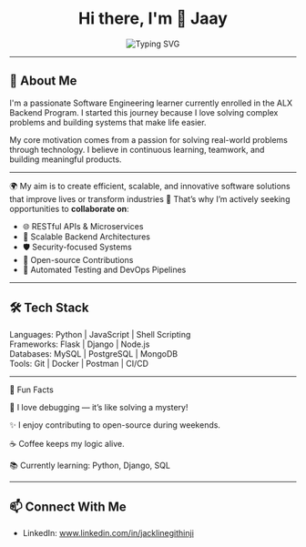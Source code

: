 <!-- Hey there! Welcome to my GitHub Profile 👋 -->

<h1 align="center">Hi there, I'm 👋 Jaay </h1>

<p align="center">
  <img src="https://readme-typing-svg.demolab.com?font=Fira+Code&duration=2500&pause=1000&center=true&vCenter=true&width=435&lines=Backend+Engineer+in+Training;Open+Source+Contributor;Tech+Explorer+%F0%9F%9A%80;Lifelong+Learner" alt="Typing SVG" />
</p>

---

## 🧠 About Me

I'm a passionate Software Engineering learner currently enrolled in the ALX Backend Program. I started this journey because I love solving complex problems and building systems that make life easier.  

My core motivation comes from a passion for solving real-world problems through technology. 
I believe in continuous learning, teamwork, and building meaningful products.

---
🌍 My aim is to create efficient, scalable, and innovative software solutions that improve lives or transform industries
💼 That’s why I’m actively seeking opportunities to **collaborate on**:  
- 🌐 RESTful APIs & Microservices  
- 🧩 Scalable Backend Architectures  
- 🛡️ Security-focused Systems  
- 🔌 Open-source Contributions  
- 🧪 Automated Testing and DevOps Pipelines

---

## 🛠️ Tech Stack


Languages:      Python | JavaScript | Shell Scripting  
Frameworks:     Flask | Django | Node.js  
Databases:      MySQL | PostgreSQL | MongoDB  
Tools:          Git | Docker | Postman | CI/CD  


---
📌 Fun Facts

🔄 I love debugging — it’s like solving a mystery!

✨ I enjoy contributing to open-source during weekends.

☕ Coffee keeps my logic alive.

📚 Currently learning: Python, Django, SQL

---
## 📫 Connect With Me
- LinkedIn: www.linkedin.com/in/jacklinegithinji



